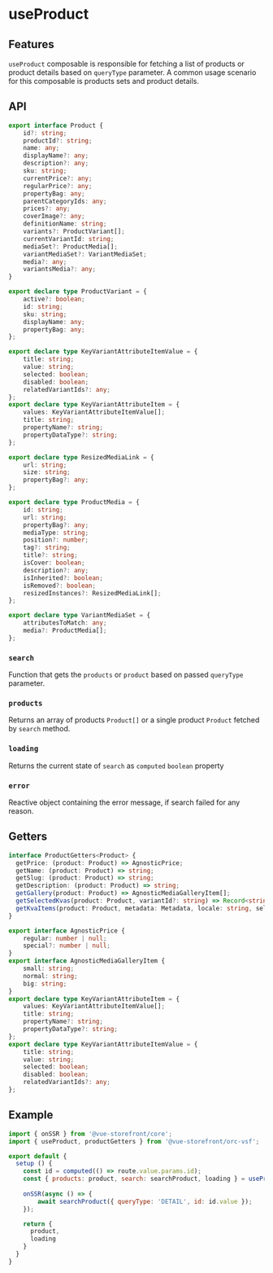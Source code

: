 # useProduct

## Features
`useProduct` composable is responsible for fetching a list of products or product details based on `queryType` parameter. A common usage scenario for this composable is products sets and product details.

## API
```typescript
export interface Product {
    id?: string;
    productId?: string;
    name: any;
    displayName?: any;
    description?: any;
    sku: string;
    currentPrice?: any;
    regularPrice?: any;
    propertyBag: any;
    parentCategoryIds: any;
    prices?: any;
    coverImage?: any;
    definitionName: string;
    variants?: ProductVariant[];
    currentVariantId: string;
    mediaSet?: ProductMedia[];
    variantMediaSet?: VariantMediaSet;
    media?: any;
    variantsMedia?: any;
}

export declare type ProductVariant = {
    active?: boolean;
    id: string;
    sku: string;
    displayName: any;
    propertyBag: any;
};

export declare type KeyVariantAttributeItemValue = {
    title: string;
    value: string;
    selected: boolean;
    disabled: boolean;
    relatedVariantIds?: any;
};
export declare type KeyVariantAttributeItem = {
    values: KeyVariantAttributeItemValue[];
    title: string;
    propertyName?: string;
    propertyDataType?: string;
};

export declare type ResizedMediaLink = {
    url: string;
    size: string;
    propertyBag?: any;
};

export declare type ProductMedia = {
    id: string;
    url: string;
    propertyBag?: any;
    mediaType: string;
    position?: number;
    tag?: string;
    title?: string;
    isCover: boolean;
    description?: any;
    isInherited?: boolean;
    isRemoved?: boolean;
    resizedInstances?: ResizedMediaLink[];
};

export declare type VariantMediaSet = {
    attributesToMatch: any;
    media?: ProductMedia[];
};
```

### `search`
Function that gets the `products` or `product` based on passed `queryType` parameter. 

### `products`
Returns an array of products `Product[]` or a single product `Product` fetched by `search` method.

### `loading`
Returns the current state of `search` as `computed` `boolean` property

### `error`
Reactive object containing the error message, if search failed for any reason.

## Getters
````typescript
interface ProductGetters<Product> {
  getPrice: (product: Product) => AgnosticPrice;
  getName: (product: Product) => string;
  getSlug: (product: Product) => string;
  getDescription: (product: Product) => string; 
  getGallery(product: Product) => AgnosticMediaGalleryItem[];
  getSelectedKvas(product: Product, variantId?: string) => Record<string, AgnosticAttribute | string>
  getKvaItems(product: Product, metadata: Metadata, locale: string, selectedVariantId?: string) =>  KeyVariantAttributeItem[];
}

export interface AgnosticPrice {
    regular: number | null;
    special?: number | null;
}
export interface AgnosticMediaGalleryItem {
    small: string;
    normal: string;
    big: string;
}
export declare type KeyVariantAttributeItem = {
    values: KeyVariantAttributeItemValue[];
    title: string;
    propertyName?: string;
    propertyDataType?: string;
};
export declare type KeyVariantAttributeItemValue = {
    title: string;
    value: string;
    selected: boolean;
    disabled: boolean;
    relatedVariantIds?: any;
};
````
## Example

```javascript
import { onSSR } from '@vue-storefront/core';
import { useProduct, productGetters } from '@vue-storefront/orc-vsf';

export default {
  setup () {
    const id = computed(() => route.value.params.id);
    const { products: product, search: searchProduct, loading } = useProduct(`product-${id}`);
  
    onSSR(async () => {
        await searchProduct({ queryType: 'DETAIL', id: id.value });
    });

    return {
      product,
      loading
    }
  }
}
```